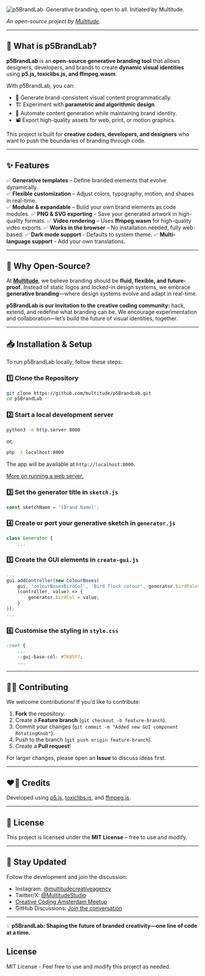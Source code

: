 ![p5BrandLab. Generative branding, open to all. Initiated by Multitude.](https://github.com/pandakaas/p5Generator/blob/main/header.svg?raw=true)

*An open-source project by [Multitude](https://multitude.nl/).*

---

## 🚀 What is p5BrandLab?
**p5BrandLab** is an **open-source generative branding tool** that allows designers, developers, and brands to create **dynamic visual identities** using **p5.js, toxiclibs.js, and ffmpeg.wasm**. 

With p5BrandLab, you can:
- 🎨 Generate brand-consistent visual content programmatically.
- 🏗️ Experiment with **parametric and algorithmic design**.
- 🔄 Automate content generation while maintaining brand identity.
- 📽️ Export high-quality assets for web, print, or motion graphics.

This project is built for **creative coders, developers, and designers** who want to push the boundaries of branding through code.

---

## ✨ Features
✅ **Generative templates** – Define branded elements that evolve dynamically.  
✅ **Flexible customization** – Adjust colors, typography, motion, and shapes in real-time.  
✅ **Modular & expandable** – Build your own brand elements as code modules.
✅ **PNG & SVG exporting** - Save your generated artwork in high-quality formats.
✅ **Video rendering** – Uses **ffmpeg.wasm** for high-quality video exports.
✅ **Works in the browser** – No installation needed, fully web-based.
✅ **Dark mode support** - Defaults to system theme.
✅ **Multi-language support** - Add your own translations.

---

## 📖 Why Open-Source?
At **[Multitude](https://multitude.nl/)**, we believe branding should be **fluid, flexible, and future-proof**. Instead of static logos and locked-in design systems, we embrace **generative branding**—where design systems evolve and adapt in real-time.

**p5BrandLab is our invitation to the creative coding community:** hack, extend, and redefine what branding can be. We encourage experimentation and collaboration—let’s build the future of visual identities, together.

---

## 📥 Installation & Setup
To run p5BrandLab locally, follow these steps:

### 1️⃣ Clone the Repository
```sh
git clone https://github.com/multitude/p5BrandLab.git
cd p5BrandLab
```

### 2️⃣ Start a local development server
```sh
python3 -m http.server 8000
```
or,
```sh
php -S localhost:8000
```
The app will be available at `http://localhost:8000`.

[More on running a web server.](https://gist.github.com/jgravois/5e73b56fa7756fd00b89)

### 3️⃣ Set the generator title in `sketch.js`
```js
const sketchName = '[Brand Name]';
```
### 4️⃣ Create or port your generative sketch in `generator.js`
```js
class Generator {
	...
```
### 5️⃣ Create the GUI elements in `create-gui.js`
```js
...
gui.addController(new ColourBoxes(
	gui, 'colourBoxesBirdCol', 'Bird flock colour', generator.birdPalette, 0,
	(controller, value) => {
		generator.birdCol = value;
	}
));
...

```
### 6️⃣ Customise the styling in `style.css`
```css
:root {
	...
	--gui-base-col: #7685F7;
	...
```

---

## 👨‍💻 Contributing
We welcome contributions! If you’d like to contribute:
1. **Fork** the repository.
2. Create a **Feature branch** (`git checkout -b feature-branch`).
3. Commit your changes (`git commit -m "Added new GUI component RotatingKnob"`).
4. Push to the branch (`git push origin feature-branch`).
5. Create a **Pull request**!

For larger changes, please open an **Issue** to discuss ideas first.

---

## ❤️‍🔥 Credits
Developed using [p5.js](https://p5js.org/), [toxiclibs.js](https://github.com/hapticdata/toxiclibsjs), and [ffmpeg.js](https://github.com/ffmpegwasm/ffmpeg.wasm).

---

## 📄 License
This project is licensed under the **MIT License** – free to use and modify.

---

## 📢 Stay Updated
Follow the development and join the discussion:
- Instagram: [@multitudecreativeagency](https://www.instagram.com/multitudecreativeagency/)
- Twitter/X: [@MultitudeStudio](https://twitter.com/MultitudeStudio)
- [Creative Coding Amsterdam Meetup](https://www.meetup.com/nl-NL/creative-coding-amsterdam/)
- GitHub Discussions: [Join the conversation](https://github.com/multitude/p5BrandLab/discussions)

---

💡 **p5BrandLab: Shaping the future of branded creativity—one line of code at a time.**




## License
MIT License - Feel free to use and modify this project as needed.